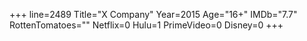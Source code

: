 +++
line=2489
Title="X Company"
Year=2015
Age="16+"
IMDb="7.7"
RottenTomatoes=""
Netflix=0
Hulu=1
PrimeVideo=0
Disney=0
+++

